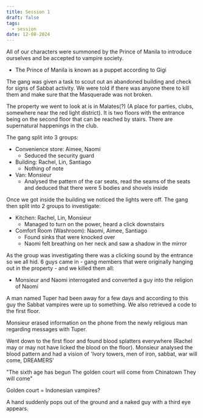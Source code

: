 ```yaml
---
title: Session 1
draft: false
tags:
  - session
date: 12-08-2024
---
```

All of our characters were summoned by the Prince of Manila to introduce ourselves and be accepted to vampire society.
- The Prince of Manila is known as a puppet according to Gigi

The gang was given a task to scout out an abandoned building and check for signs of Sabbat activity. We were told if there was anyone there to kill them and make sure that the Masquerade was not broken.

The property we went to look at is in Malates(?) (A place for parties, clubs, somewhere near the red light district). It is two floors with the entrance being on the second floor that can be reached by stairs. There are supernatural happenings in the club.

The gang split into 3 groups:
- Convenience store: Aimee, Naomi
	- Seduced the security guard
- Building: Rachel, Lin, Santiago
	- Nothing of note
- Van: Monsieur
	- Analysed the pattern of the car seats, read the seams of the seats and deduced that there were 5 bodies and shovels inside

Once we got inside the building we noticed the lights were off. The gang then split into 2 groups to investigate:
- Kitchen: Rachel, Lin, Monsieur
	- Managed to turn on the power, heard a click downstairs
- Comfort Room (Washroom): Naomi, Aimee, Santiago
	- Found sinks that were knocked over
	- Naomi felt breathing on her neck and saw a shadow in the mirror

As the group was investigating there was a clicking sound by the entrance so we all hid. 6 guys came in - gang members that were originally hanging out in the property - and we killed them all:
- Monsieur and Naomi interrogated and converted a guy into the religion of Naomi

A man named Tuper had been away for a few days and according to this guy the Sabbat vampires were up to something. We also retrieved a code to the first floor.

Monsieur erased information on the phone from the newly religious man regarding messages with Tuper. 

Went down to the first floor and found blood splatters everywhere (Rachel may or may not have licked the blood on the floor). Monsieur analysed the blood pattern and had a vision of 'Ivory towers, men of iron, sabbat, war will come, DREAMERS'

"The sixth age has begun
The golden court will come from Chinatown
They will come"

Golden court = Indonesian vampires?

A hand suddenly pops out of the ground and a naked guy with a third eye appears.